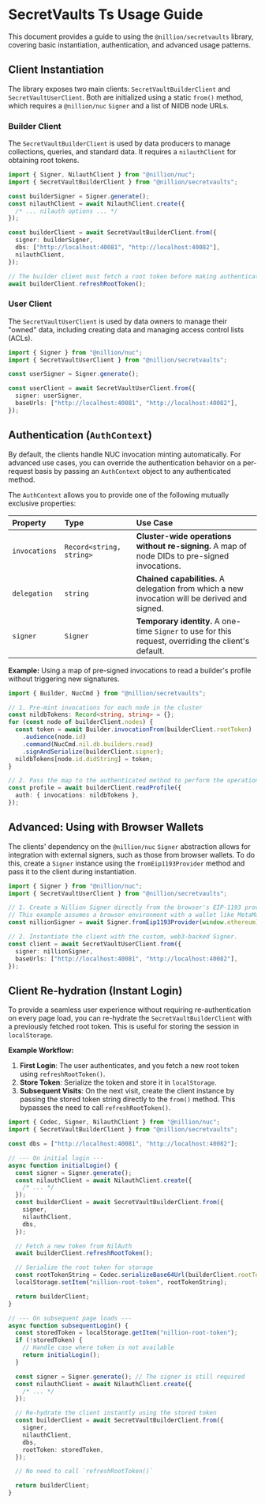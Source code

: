 # SecretVaults Ts Usage Guide

This document provides a guide to using the `@nillion/secretvaults` library, covering basic instantiation, authentication, and advanced usage patterns.

## Client Instantiation

The library exposes two main clients: `SecretVaultBuilderClient` and `SecretVaultUserClient`. Both are initialized using a static `from()` method, which requires a `@nillion/nuc` `Signer` and a list of NilDB node URLs.

### Builder Client

The `SecretVaultBuilderClient` is used by data producers to manage collections, queries, and standard data. It requires a `nilauthClient` for obtaining root tokens.

```typescript
import { Signer, NilauthClient } from "@nillion/nuc";
import { SecretVaultBuilderClient } from "@nillion/secretvaults";

const builderSigner = Signer.generate();
const nilauthClient = await NilauthClient.create({
  /* ... nilauth options ... */
});

const builderClient = await SecretVaultBuilderClient.from({
  signer: builderSigner,
  dbs: ["http://localhost:40081", "http://localhost:40082"],
  nilauthClient,
});

// The builder client must fetch a root token before making authenticated calls.
await builderClient.refreshRootToken();
```

### User Client

The `SecretVaultUserClient` is used by data owners to manage their "owned" data, including creating data and managing access control lists (ACLs).

```typescript
import { Signer } from "@nillion/nuc";
import { SecretVaultUserClient } from "@nillion/secretvaults";

const userSigner = Signer.generate();

const userClient = await SecretVaultUserClient.from({
  signer: userSigner,
  baseUrls: ["http://localhost:40081", "http://localhost:40082"],
});
```

## Authentication (`AuthContext`)

By default, the clients handle NUC invocation minting automatically. For advanced use cases, you can override the authentication behavior on a per-request basis by passing an `AuthContext` object to any authenticated method.

The `AuthContext` allows you to provide one of the following mutually exclusive properties:

| Property      | Type                     | Use Case                                                                                             |
| :------------ | :----------------------- | :--------------------------------------------------------------------------------------------------- |
| `invocations` | `Record<string, string>` | **Cluster-wide operations without re-signing.** A map of node DIDs to pre-signed invocations.        |
| `delegation`  | `string`                 | **Chained capabilities.** A delegation from which a new invocation will be derived and signed.       |
| `signer`      | `Signer`                 | **Temporary identity.** A one-time `Signer` to use for this request, overriding the client's default. |

**Example:** Using a map of pre-signed invocations to read a builder's profile without triggering new signatures.

```typescript
import { Builder, NucCmd } from "@nillion/secretvaults";

// 1. Pre-mint invocations for each node in the cluster
const nildbTokens: Record<string, string> = {};
for (const node of builderClient.nodes) {
  const token = await Builder.invocationFrom(builderClient.rootToken)
    .audience(node.id)
    .command(NucCmd.nil.db.builders.read)
    .signAndSerialize(builderClient.signer);
  nildbTokens[node.id.didString] = token;
}

// 2. Pass the map to the authenticated method to perform the operation without re-signing
const profile = await builderClient.readProfile({
  auth: { invocations: nildbTokens },
});
```

## Advanced: Using with Browser Wallets

The clients' dependency on the `@nillion/nuc` `Signer` abstraction allows for integration with external signers, such as those from browser wallets. To do this, create a `Signer` instance using the `fromEip1193Provider` method and pass it to the client during instantiation.

```typescript
import { Signer } from "@nillion/nuc";
import { SecretVaultUserClient } from "@nillion/secretvaults";

// 1. Create a Nillion Signer directly from the browser's EIP-1193 provider.
// This example assumes a browser environment with a wallet like MetaMask injected at window.ethereum.
const nillionSigner = await Signer.fromEip1193Provider(window.ethereum);

// 2. Instantiate the client with the custom, web3-backed Signer.
const client = await SecretVaultUserClient.from({
  signer: nillionSigner,
  baseUrls: ["http://localhost:40081", "http://localhost:40082"],
});
```

## Client Re-hydration (Instant Login)

To provide a seamless user experience without requiring re-authentication on every page load, you can re-hydrate the `SecretVaultBuilderClient` with a previously fetched root token. This is useful for storing the session in `localStorage`.

**Example Workflow:**

1.  **First Login**: The user authenticates, and you fetch a new root token using `refreshRootToken()`.
2.  **Store Token**: Serialize the token and store it in `localStorage`.
3.  **Subsequent Visits**: On the next visit, create the client instance by passing the stored token string directly to the `from()` method. This bypasses the need to call `refreshRootToken()`.

```typescript
import { Codec, Signer, NilauthClient } from "@nillion/nuc";
import { SecretVaultBuilderClient } from "@nillion/secretvaults";

const dbs = ["http://localhost:40081", "http://localhost:40082"];

// --- On initial login ---
async function initialLogin() {
  const signer = Signer.generate();
  const nilauthClient = await NilauthClient.create({
    /* ... */
  });
  const builderClient = await SecretVaultBuilderClient.from({
    signer,
    nilauthClient,
    dbs,
  });

  // Fetch a new token from NilAuth
  await builderClient.refreshRootToken();

  // Serialize the root token for storage
  const rootTokenString = Codec.serializeBase64Url(builderClient.rootToken);
  localStorage.setItem("nillion-root-token", rootTokenString);

  return builderClient;
}

// --- On subsequent page loads ---
async function subsequentLogin() {
  const storedToken = localStorage.getItem("nillion-root-token");
  if (!storedToken) {
    // Handle case where token is not available
    return initialLogin();
  }

  const signer = Signer.generate(); // The signer is still required
  const nilauthClient = await NilauthClient.create({
    /* ... */
  });

  // Re-hydrate the client instantly using the stored token
  const builderClient = await SecretVaultBuilderClient.from({
    signer,
    nilauthClient,
    dbs,
    rootToken: storedToken,
  });

  // No need to call `refreshRootToken()`

  return builderClient;
}
```
